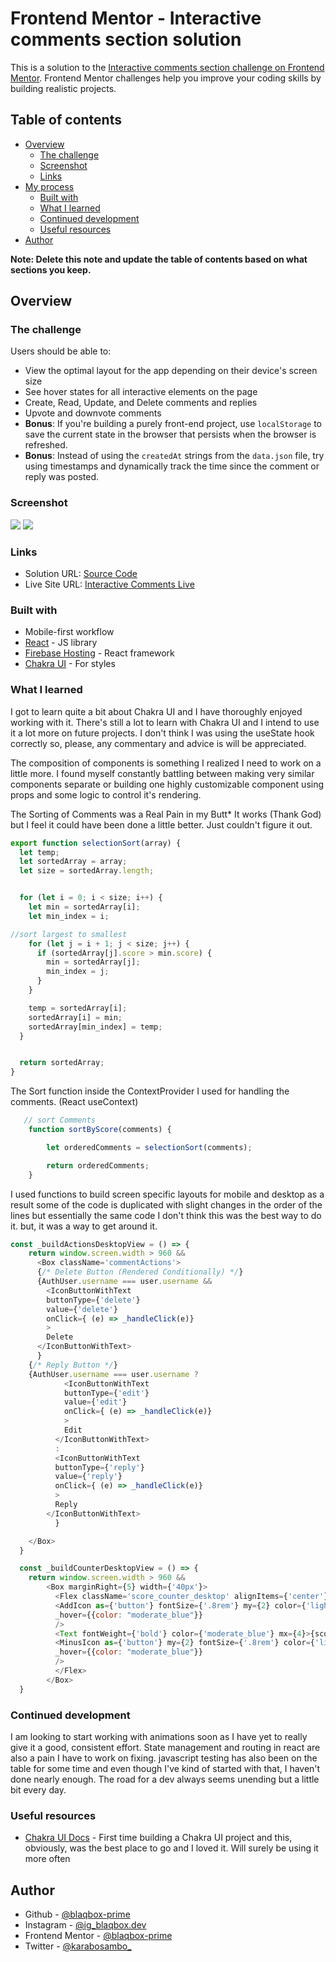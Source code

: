 # Frontend Mentor - Interactive comments section solution

This is a solution to the [Interactive comments section challenge on Frontend Mentor](https://www.frontendmentor.io/challenges/interactive-comments-section-iG1RugEG9). Frontend Mentor challenges help you improve your coding skills by building realistic projects. 

## Table of contents

- [Overview](#overview)
  - [The challenge](#the-challenge)
  - [Screenshot](#screenshot)
  - [Links](#links)
- [My process](#my-process)
  - [Built with](#built-with)
  - [What I learned](#what-i-learned)
  - [Continued development](#continued-development)
  - [Useful resources](#useful-resources)
- [Author](#author)

**Note: Delete this note and update the table of contents based on what sections you keep.**

## Overview

### The challenge

Users should be able to:

- View the optimal layout for the app depending on their device's screen size
- See hover states for all interactive elements on the page
- Create, Read, Update, and Delete comments and replies
- Upvote and downvote comments
- **Bonus**: If you're building a purely front-end project, use `localStorage` to save the current state in the browser that persists when the browser is refreshed.
- **Bonus**: Instead of using the `createdAt` strings from the `data.json` file, try using timestamps and dynamically track the time since the comment or reply was posted.

### Screenshot

![](./public/screenshots/desktop.png)
![](./public/screenshots/mobile.png)

### Links

- Solution URL: [Source Code](https://github.com/blaqbox-prime/interactive_comments)
- Live Site URL: [Interactive Comments Live](https://comments-component-react.web.app/)


### Built with

- Mobile-first workflow
- [React](https://reactjs.org/) - JS library
- [Firebase Hosting](https://firebase.com/) - React framework
- [Chakra UI](https://styled-components.com/) - For styles

### What I learned

I got to learn quite a bit about Chakra UI and I have thoroughly enjoyed working with it. There's still a lot to learn with Chakra UI and I intend to use it a lot more on future projects. I don't think I was using the useState hook correctly so, please, any commentary and advice is will be appreciated. 

The composition of components is something I realized I need to work on a little more. I found myself constantly battling between making very similar components separate or building one highly customizable component using props and some logic to control it's rendering.

The Sorting of Comments was a Real Pain in my Butt* 
It works (Thank God) but I feel it could have been done a little better.
Just couldn't figure it out.

```js
export function selectionSort(array) {
  let temp;
  let sortedArray = array;
  let size = sortedArray.length;


  for (let i = 0; i < size; i++) {
    let min = sortedArray[i];
    let min_index = i;

//sort largest to smallest
    for (let j = i + 1; j < size; j++) {
      if (sortedArray[j].score > min.score) {
        min = sortedArray[j];
        min_index = j;
      }
    }

    temp = sortedArray[i];
    sortedArray[i] = min;
    sortedArray[min_index] = temp;
  }


  return sortedArray;
}
```
The Sort function inside the ContextProvider I used for handling the comments. (React useContext)

```js
   // sort Comments
    function sortByScore(comments) {

        let orderedComments = selectionSort(comments);

        return orderedComments;
    }
```


I used functions to build screen specific layouts for mobile and desktop
as a result some of the code is duplicated with slight changes in the order of the lines
but essentially the same code 
I don't think this was the best way to do it. but, it was a way to get around it. 
```js
const _buildActionsDesktopView = () => {
    return window.screen.width > 960 &&
      <Box className='commentActions'>
      {/* Delete Button (Rendered Conditionally) */}
      {AuthUser.username === user.username &&
        <IconButtonWithText
        buttonType={'delete'}
        value={'delete'}
        onClick={ (e) => _handleClick(e)}
        >
        Delete
      </IconButtonWithText>
      }
    {/* Reply Button */}
    {AuthUser.username === user.username ?
            <IconButtonWithText
            buttonType={'edit'}
            value={'edit'}
            onClick={ (e) => _handleClick(e)}
            >
            Edit
          </IconButtonWithText>
          :
          <IconButtonWithText
          buttonType={'reply'}
          value={'reply'}
          onClick={ (e) => _handleClick(e)}
          >
          Reply
        </IconButtonWithText>
          }

    </Box>
  }

  const _buildCounterDesktopView = () => {
    return window.screen.width > 960 &&
        <Box marginRight={5} width={'40px'}>
          <Flex className='score_counter_desktop' alignItems={'center'} direction='column' justifyContent="space-between" p={3} bg={'very_light_gray'} borderRadius={'xl'}>
          <AddIcon as={'button'} fontSize={'.8rem'} my={2} color={'light_grayish_blue'} cursor={'pointer'} onClick={() => incrementUpvote(id,parentId)} 
          _hover={{color: "moderate_blue"}}
          />
          <Text fontWeight={'bold'} color={'moderate_blue'} mx={4}>{score}</Text>
          <MinusIcon as={'button'} my={2} fontSize={'.8rem'} color={'light_grayish_blue'} cursor={'pointer'} onClick={() => decrementUpvote(id,parentId)} 
          _hover={{color: "moderate_blue"}}
          />
          </Flex>
        </Box>
  }
```


### Continued development

I am looking to start working with animations soon as I have yet to really give it a good, consistent effort. State management and routing in react are also a pain I have to work on fixing. javascript testing has also been on the table for some time and even though I've kind of started with that, I haven't done nearly enough. The road for a dev always seems unending but a little bit every day. 

### Useful resources

- [Chakra UI Docs](https://chakra-ui.com/) - First time building a Chakra UI project and this, obviously, was the best place to go and I loved it. Will surely be using it more often

## Author
- Github - [@blaqbox-prime](https://www.github.com/blaqbox-prime)
- Instagram - [@ig_blaqbox.dev](https://www.instagram.com/ig_blaqbox.dev)
- Frontend Mentor - [@blaqbox-prime](https://www.frontendmentor.io/profile/blaqbox-prime)
- Twitter - [@karabosambo_](https://www.twitter.com/karabosambo_)
